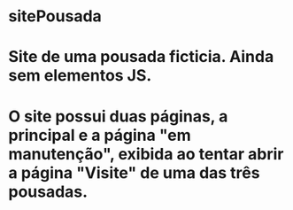 # sitePousada
# Site de uma pousada ficticia. Ainda sem elementos JS. 

# O site possui duas páginas, a principal e a página "em manutenção", exibida ao tentar abrir a página "Visite" de uma das três pousadas.
